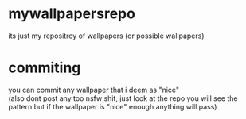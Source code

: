 # mywallpapersrepo
its just my repositroy of wallpapers (or possible wallpapers)  

# commiting
you can commit any wallpaper that i deem as "nice"   
(also dont post any too nsfw shit, just look at the repo you will see the pattern but if the wallpaper is "nice" enough anything will pass)